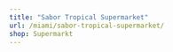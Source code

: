 ```yaml
---
title: "Sabor Tropical Supermarket"
url: /miami/sabor-tropical-supermarket/
shop: Supermarkt
---
```

